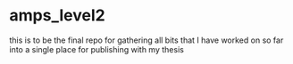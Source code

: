 # amps_level2
this is to be the final repo for gathering all bits that I have worked on so far into a single place for publishing with my thesis
